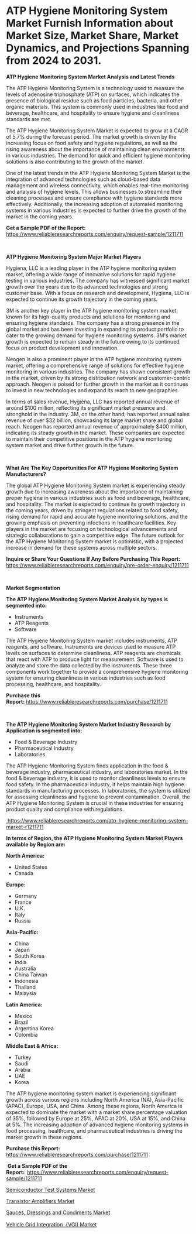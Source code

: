 <p><h1>ATP Hygiene Monitoring System Market Furnish Information about Market Size, Market Share, Market Dynamics, and Projections Spanning from 2024 to 2031.</h1></p><p><strong>ATP Hygiene Monitoring System Market Analysis and Latest Trends</strong></p>
<p><p>The ATP Hygiene Monitoring System is a technology used to measure the levels of adenosine triphosphate (ATP) on surfaces, which indicates the presence of biological residue such as food particles, bacteria, and other organic materials. This system is commonly used in industries like food and beverage, healthcare, and hospitality to ensure hygiene and cleanliness standards are met.</p><p>The ATP Hygiene Monitoring System Market is expected to grow at a CAGR of 5.7% during the forecast period. The market growth is driven by the increasing focus on food safety and hygiene regulations, as well as the rising awareness about the importance of maintaining clean environments in various industries. The demand for quick and efficient hygiene monitoring solutions is also contributing to the growth of the market.</p><p>One of the latest trends in the ATP Hygiene Monitoring System Market is the integration of advanced technologies such as cloud-based data management and wireless connectivity, which enables real-time monitoring and analysis of hygiene levels. This allows businesses to streamline their cleaning processes and ensure compliance with hygiene standards more effectively. Additionally, the increasing adoption of automated monitoring systems in various industries is expected to further drive the growth of the market in the coming years.</p></p>
<p><strong>Get a Sample PDF of the Report:&nbsp;</strong> <a href="https://www.reliableresearchreports.com/enquiry/request-sample/1211711">https://www.reliableresearchreports.com/enquiry/request-sample/1211711</a></p>
<p>&nbsp;</p>
<p><strong>ATP Hygiene Monitoring System Major Market Players</strong></p>
<p><p>Hygiena, LLC is a leading player in the ATP hygiene monitoring system market, offering a wide range of innovative solutions for rapid hygiene testing in various industries. The company has witnessed significant market growth over the years due to its advanced technologies and strong customer base. With a focus on research and development, Hygiena, LLC is expected to continue its growth trajectory in the coming years.</p><p>3M is another key player in the ATP hygiene monitoring system market, known for its high-quality products and solutions for monitoring and ensuring hygiene standards. The company has a strong presence in the global market and has been investing in expanding its product portfolio to cater to the growing demand for hygiene monitoring systems. 3M's market growth is expected to remain steady in the future owing to its continued focus on product development and innovation.</p><p>Neogen is also a prominent player in the ATP hygiene monitoring system market, offering a comprehensive range of solutions for effective hygiene monitoring in various industries. The company has shown consistent growth in the market, driven by its strong distribution network and customer-centric approach. Neogen is poised for further growth in the market as it continues to invest in new technologies and expand its reach to new geographies.</p><p>In terms of sales revenue, Hygiena, LLC has reported annual revenue of around $100 million, reflecting its significant market presence and stronghold in the industry. 3M, on the other hand, has reported annual sales revenue of over $32 billion, showcasing its large market share and global reach. Neogen has reported annual revenue of approximately $400 million, indicating its steady growth in the market. These companies are expected to maintain their competitive positions in the ATP hygiene monitoring system market and drive further growth in the future.</p></p>
<p>&nbsp;</p>
<p><strong>What Are The Key Opportunities For ATP Hygiene Monitoring System Manufacturers?</strong></p>
<p><p>The global ATP Hygiene Monitoring System market is experiencing steady growth due to increasing awareness about the importance of maintaining proper hygiene in various industries such as food and beverage, healthcare, and hospitality. The market is expected to continue its growth trajectory in the coming years, driven by stringent regulations related to food safety, rising demand for rapid and accurate hygiene monitoring solutions, and the growing emphasis on preventing infections in healthcare facilities. Key players in the market are focusing on technological advancements and strategic collaborations to gain a competitive edge. The future outlook for the ATP Hygiene Monitoring System market is optimistic, with a projected increase in demand for these systems across multiple sectors.</p></p>
<p><strong>Inquire or Share Your Questions If Any Before Purchasing This Report:</strong> <a href="https://www.reliableresearchreports.com/enquiry/pre-order-enquiry/1211711">https://www.reliableresearchreports.com/enquiry/pre-order-enquiry/1211711</a></p>
<p>&nbsp;</p>
<p><strong>Market Segmentation</strong></p>
<p><strong>The ATP Hygiene Monitoring System Market Analysis by types is segmented into:</strong></p>
<p><ul><li>Instruments</li><li>ATP Reagents</li><li>Software</li></ul></p>
<p><p>The ATP Hygiene Monitoring System market includes instruments, ATP reagents, and software. Instruments are devices used to measure ATP levels on surfaces to determine cleanliness. ATP reagents are chemicals that react with ATP to produce light for measurement. Software is used to analyze and store the data collected by the instruments. These three components work together to provide a comprehensive hygiene monitoring system for ensuring cleanliness in various industries such as food processing, healthcare, and hospitality.</p></p>
<p><strong>Purchase this Report:&nbsp;</strong><a href="https://www.reliableresearchreports.com/purchase/1211711">https://www.reliableresearchreports.com/purchase/1211711</a></p>
<p>&nbsp;</p>
<p><strong>The ATP Hygiene Monitoring System Market Industry Research by Application is segmented into:</strong></p>
<p><ul><li>Food & Beverage Industry</li><li>Pharmaceutical Industry</li><li>Laboratories</li></ul></p>
<p><p>The ATP Hygiene Monitoring System finds application in the food & beverage industry, pharmaceutical industry, and laboratories market. In the food & beverage industry, it is used to monitor cleanliness levels to ensure food safety. In the pharmaceutical industry, it helps maintain high hygiene standards in manufacturing processes. In laboratories, the system is utilized for assessing cleanliness and hygiene to prevent contamination. Overall, the ATP Hygiene Monitoring System is crucial in these industries for ensuring product quality and compliance with regulations.</p></p>
<p><a href="https://www.reliableresearchreports.com/atp-hygiene-monitoring-system-market-r1211711">&nbsp;https://www.reliableresearchreports.com/atp-hygiene-monitoring-system-market-r1211711</a></p>
<p><strong>In terms of Region, the ATP Hygiene Monitoring System Market Players available by Region are:</strong></p>
<p>
    <p> <strong> North America: </strong>
        <ul>
            <li>United States</li>
            <li>Canada</li>
        </ul>
        </p> 
    <p> <strong> Europe: </strong>
        <ul>
            <li>Germany</li>
            <li>France</li>
            <li>U.K.</li>
            <li>Italy</li>
            <li>Russia</li>
        </ul>
        </p> 
    <p> <strong> Asia-Pacific: </strong>
        <ul>
            <li>China</li>
            <li>Japan</li>
            <li>South Korea</li>
            <li>India</li>
            <li>Australia</li>
            <li>China Taiwan</li>
            <li>Indonesia</li>
            <li>Thailand</li>
            <li>Malaysia</li>
        </ul>
        </p> 
    <p> <strong> Latin America: </strong>
        <ul>
            <li>Mexico</li>
            <li>Brazil</li>
            <li>Argentina Korea</li>
            <li>Colombia</li>
        </ul>
        </p> 
    <p> <strong> Middle East & Africa: </strong>
        <ul>
            <li>Turkey</li>
            <li>Saudi</li>
            <li>Arabia</li>
            <li>UAE</li>
            <li>Korea</li>
        </ul>
    </p>
    </p>
<p><p>The ATP hygiene monitoring system market is experiencing significant growth across various regions including North America (NA), Asia-Pacific (APAC), Europe, USA, and China. Among these regions, North America is expected to dominate the market with a market share percentage valuation of 35%, followed by Europe at 25%, APAC at 20%, USA at 15%, and China at 5%. The increasing adoption of advanced hygiene monitoring systems in food processing, healthcare, and pharmaceutical industries is driving the market growth in these regions.</p></p>
<p><strong>Purchase this Report: </strong><a href="https://www.reliableresearchreports.com/purchase/1211711">https://www.reliableresearchreports.com/purchase/1211711</a></p>
<p>&nbsp;<strong>Get a Sample PDF of the Report:&nbsp;&nbsp;</strong><a href="https://www.reliableresearchreports.com/enquiry/request-sample/1211711">https://www.reliableresearchreports.com/enquiry/request-sample/1211711</a></p>
<p><strong></strong></p>
<p><p><a href="https://medium.com/@bernadette.hunter4468/semiconductor-test-systems-market-size-share-analysis-growth-trends-forecasts-2024-2031-cb589c327dee">Semiconductor Test Systems Market</a></p><p><a href="https://medium.com/@emma.white454357/global-transistor-amplifiers-market-trends-insights-into-growth-opportunities-and-challenges-c7c03d9d8971">Transistor Amplifiers Market</a></p><p><a href="https://github.com/gcimaudf65/Market-Research-Report-List-1/blob/main/sauces-dressings-and-condiments-market.md">Sauces, Dressings and Condiments Market</a></p><p><a href="https://github.com/sardarp081/Market-Research-Report-List-1/blob/main/vehicle-grid-integrationvgi-market.md">Vehicle Grid Integration（VGI) Market</a></p></p>